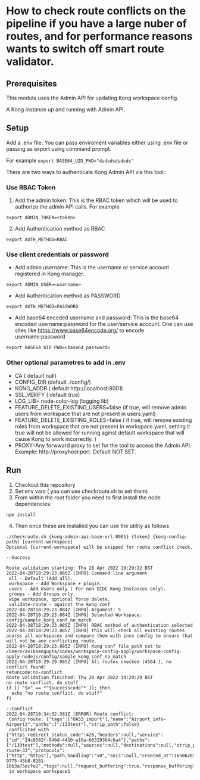 # How to check route conflicts on the pipeline if you have a large nuber of routes, and for performance reasons wants to switch off smart route validator.



## Prerequisites
This module uses the Admin API for updating Kong workspace config.

A Kong instance up and running with Admin API.


## Setup

Add a .env file. You can pass enviroment variables either using .env file or passing as export using command prompt.

For example `` export BASE64_UID_PWD="dsdsdsdsdsds"  ``

There are two ways to authenticate Kong Admin API via this tool:

### Use RBAC Token
1. Add the admin token: This is the RBAC token which will be used to authorize the admin API calls.
   For example
```
export ADMIN_TOKEN=<token>
```
2. Add Authentication method as RBAC
```
export AUTH_METHOD=RBAC
```

### Use client credentials or password

* Add admin username: This is the username or service account registered in Kong manager.
```
export ADMIN_USER=<username>
```
* Add Authentication method as PASSWORD
```
export AUTH_METHOD=PASSWORD
```
* Add base64 encoded username and password: This is the base64 encoded username:password for the user/service account. One can use sites like https://www.base64encode.org/ to encode username:password
```
export BASE64_UID_PWD=<base64 password>
```

### Other optional parametres to add in .env  

* CA ( default null)  
* CONFIG_DIR (default ./config/)   
* KONG_ADDR ( default http://localhost:8001)   
* SSL_VERIFY ( default true)  
* LOG_LIB= node-color-log (logging lib)  
* FEATURE_DELETE_EXISTING_USERS=false (if true, will remove admin users from workspace that are not present in users.yaml)  
* FEATURE_DELETE_EXISTING_ROLES=false ( if true, will remove existing roles from workspace that are not present in workspace.yaml. setting it true will not be allowed for running aginst default workspace that will cause Kong to work incorrectly. )
* PROXY=Any forwward proxy to set for the tool to access the Admin API. Example: http://proxyhost:port. Default NOT SET.



## Run

1. Checkout this repository
2. Set env vars ( you can use checkroute.sh to set them)
3. From within the root folder you need to first install the node dependencies:

```
npm install
````

4. Then once these are installed you can use the utility as follows

```
./checkroute.sh {kong-admin-api-base-url:8001} {token} {kong-config-path} [current-workspace]
Optional {current-workspace} will be skipped for route conflict check. 

--Success 

Route validation starting: Thu 28 Apr 2022 19:29:22 BST
2022-04-28T18:29:23.080Z [INFO] Command line argument 
 all - Default (Add all). 
 workspace - Add Workspace + plugin. 
 users - Add Users only ( For non OIDC Kong Instances only). 
 groups - Add Groups only.  
 wipe workspace, optional force delete. 
 validate-route - against the kong conf
2022-04-28T18:29:23.084Z [INFO] Argument: 5
2022-04-28T18:29:23.084Z [INFO] Selected Workspace: config/sample_kong_conf_no_match
2022-04-28T18:29:23.085Z [INFO] RBAC method of authentication selected
2022-04-28T18:29:23.085Z [INFO] this will check all existing routes acorss all workspaces and compare them with inso config to ensure that will not be any conflicting route.
2022-04-28T18:29:23.085Z [INFO] Kong conf file path set to /Users/aviksengupta/codes/workspace-config-apply/workspace-config-apply-nodejs/config/sample_kong_conf_no_match
2022-04-28T18:29:29.085Z [INFO] All routes checked (4584 ), no conflict found!
retuncode:no-conflict
Route validation finished: Thu 28 Apr 2022 19:29:29 BST
no route conflict. do stuff
if [[ "$v" == *"$successcode"* ]]; then
  echo "no route conflict. do stuff"
fi

--Conflict
2022-04-28T18:34:32.381Z [ERROR] Route conflict: 
 Config route: {"tags":["OAS3_import"],"name":"Airport_info-Airport2","paths":["/133test"],"strip_path":false}
 conflcited with  
{"https_redirect_status_code":426,"headers":null,"service":{"id":"24c6582f-948d-4410-a16a-68329304c6a4"},"paths":["/133test"],"methods":null,"sources":null,"destinations":null,"strip_path":true,"name":"1-route-33","protocols":["http","https"],"path_handling":"v0","snis":null,"created_at":1650626561,"id":"05d911b0-9775-45b8-8261-1bb3a75acfe2","tags":null,"request_buffering":true,"response_buffering":true,"hosts":null,"preserve_host":false,"regex_priority":0,"updated_at":1650626561}
 in workspace workspace1

````


